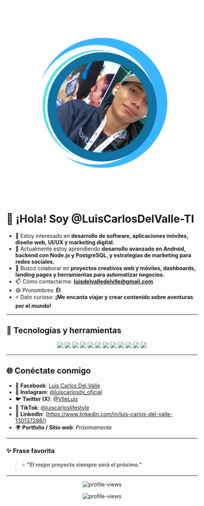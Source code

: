 <!-- Banner superior -->
<p align="center">
  <img src="https://github.com/LuisCarlosDelValle-TI/LuisCarlosDelValle-TI/raw/main/logo2.png" />
</p>

# 👋 ¡Hola! Soy @LuisCarlosDelValle-TI

- 👀 Estoy interesado en **desarrollo de software, aplicaciones móviles, diseño web, UI/UX y marketing digital.**  
- 🌱 Actualmente estoy aprendiendo **desarrollo avanzado en Android, backend con Node.js y PostgreSQL, y estrategias de marketing para redes sociales.**  
- 💞️ Busco colaborar en **proyectos creativos web y móviles, dashboards, landing pages y herramientas para automatizar negocios.**  
- 📫 Cómo contactarme: **[luisdelvalledelvlle@gmail.com](mailto:luisdelvalledelvlle@gmail.com)**  
- 😄 Pronombres: **Él**  
- ⚡ Dato curioso: **¡Me encanta viajar y crear contenido sobre aventuras por el mundo!**  

---

## 🚀 Tecnologías y herramientas

<p align="center">
  <img src="https://img.shields.io/badge/Java-007396?style=for-the-badge&logo=java&logoColor=white"/>
  <img src="https://img.shields.io/badge/JavaScript-F7DF1E?style=for-the-badge&logo=javascript&logoColor=black"/>
  <img src="https://img.shields.io/badge/Node.js-339933?style=for-the-badge&logo=node.js&logoColor=white"/>
  <img src="https://img.shields.io/badge/PostgreSQL-4169E1?style=for-the-badge&logo=postgresql&logoColor=white"/>
  <img src="https://img.shields.io/badge/HTML5-E34F26?style=for-the-badge&logo=html5&logoColor=white"/>
  <img src="https://img.shields.io/badge/CSS3-1572B6?style=for-the-badge&logo=css3&logoColor=white"/>
  <img src="https://img.shields.io/badge/Bootstrap-7952B3?style=for-the-badge&logo=bootstrap&logoColor=white"/>
  <img src="https://img.shields.io/badge/React-20232A?style=for-the-badge&logo=react&logoColor=61DAFB"/>
  <img src="https://img.shields.io/badge/Android-3DDC84?style=for-the-badge&logo=android&logoColor=white"/>
  <img src="https://img.shields.io/badge/Canva-00C4CC?style=for-the-badge&logo=canva&logoColor=white"/>
  <img src="https://img.shields.io/badge/Figma-F24E1E?style=for-the-badge&logo=figma&logoColor=white"/>
  <img src="https://img.shields.io/badge/GitHub-181717?style=for-the-badge&logo=github&logoColor=white"/>
</p>

---

## 🌐 Conéctate conmigo

- 💙 **Facebook**: [Luis Carlos Del Valle](https://www.facebook.com/LuisCarlosDelValle22/)
- 📸 **Instagram**: [@luiscarlosdv_oficial](https://www.instagram.com/luiscarlosdv_oficial/)
- 🐦 **Twitter (X)**: [@VlleLuis](https://x.com/VlleLuis)
- 🎥 **TikTok**: [@luiscarloslifestyle](https://www.tiktok.com/@luiscarloslifestyle)
- 💼 **LinkedIn**: (https://www.linkedin.com/in/luis-carlos-del-valle-130137286/)
- 🌍 **Portfolio / Sitio web**: *Próximamente*

---

### ✨ Frase favorita

> ⭐ **"El mejor proyecto siempre será el próximo."**

---

<p align="center">
  <img src="https://komarev.com/ghpvc/?username=LuisCarlosDelValle-TI&label=Visitas&color=0e75b6&style=flat" alt="profile-views" />
</p>

<p align="center">
  <img src="https://komarev.com/ghpvc/?username=LuisCarlosDelValle-TI&label=Visitas&color=0e75b6&style=flat" alt="profile-views" />
</p>
